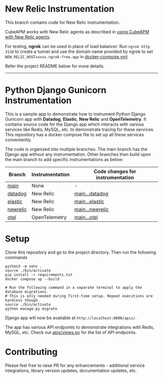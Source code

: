 # New Relic Instrumentation

This branch contains code for New Relic instrumentation.

CubeAPM works with New Relic agents as described in [using CubeAPM with New Relic agents](https://docs.cubeapm.com/instrumentation#using-cubeapm-with-new-relic-agents).

For testing, **ngrok** can be used in place of load balancer. Run `ngrok http 3130` to create a tunnel and use the domain name provided by ngrok to set `NEW_RELIC_HOST=xxxx.ngrok-free.app` in [docker-compose.yml](docker-compose.yml).

Refer the project README below for more details.

---

# Python Django Gunicorn Instrumentation

This is a sample app to demonstrate how to instrument Python Django Gunicorn app with **Datadog**, **Elastic**, **New Relic** and **OpenTelemetry**. It contains source code for the Django app which interacts with various services like Redis, MySQL, etc. to demonstrate tracing for these services. This repository has a docker compose file to set up all these services conveniently.

The code is organized into multiple branches. The main branch has the Django app without any instrumentation. Other branches then build upon the main branch to add specific instrumentations as below:

| Branch                                                                                         | Instrumentation | Code changes for instrumentation                                                                                |
| ---------------------------------------------------------------------------------------------- | --------------- | --------------------------------------------------------------------------------------------------------------- |
| [main](https://github.com/cubeapm/sample_app_python_django_gunicorn/tree/main)         | None            | -                                                                                                               |
| [datadog](https://github.com/cubeapm/sample_app_python_django_gunicorn/tree/datadog) | New Relic       | [main...datadog](https://github.com/cubeapm/sample_app_python_django_gunicorn/compare/main...datadog) |
| [elastic](https://github.com/cubeapm/sample_app_python_django_gunicorn/tree/elastic) | New Relic       | [main...elastic](https://github.com/cubeapm/sample_app_python_django_gunicorn/compare/main...elastic) |
| [newrelic](https://github.com/cubeapm/sample_app_python_django_gunicorn/tree/newrelic) | New Relic       | [main...newrelic](https://github.com/cubeapm/sample_app_python_django_gunicorn/compare/main...newrelic) |
| [otel](https://github.com/cubeapm/sample_app_python_django_gunicorn/tree/otel)         | OpenTelemetry   | [main...otel](https://github.com/cubeapm/sample_app_python_django_gunicorn/compare/main...otel)         |

# Setup

Clone this repository and go to the project directory. Then run the following commands

```
python3 -m venv .
source ./bin/activate
pip install -r requirements.txt
docker compose up --build

# Run the following command in a separate terminal to apply the database migrations.
# This is only needed during first-time setup. Repeat executions are harmless though.
source ./bin/activate
python manage.py migrate
```

Django app will now be available at `http://localhost:8000/apis/`.

The app has various API endpoints to demonstrate integrations with Redis, MySQL, etc. Check out [apis/views.py](apis/views.py) for the list of API endpoints.

# Contributing

Please feel free to raise PR for any enhancements - additional service integrations, library version updates, documentation updates, etc.
